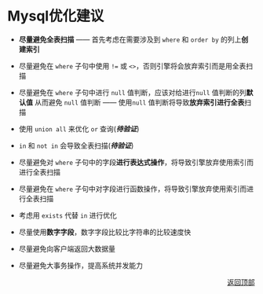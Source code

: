 # <a name="top">Mysql优化建议</a>



+ **尽量避免全表扫描** —— 首先考虑在需要涉及到 `where` 和 `order by` 的列上**创建索引**



+ 尽量避免在 `where` 子句中使用 `!=` 或  `<>`，否则引擎将会放弃索引而是用全表扫描



+ 尽量避免在  `where` 子句中进行 `null` 值判断，应该对给进行`null` 值判断的列**默认值** 从而避免 `null` 值判断 —— 使用`null` 值判断将导致**放弃索引进行全表**扫描



+ 使用 `union all` 来优化 `or` 查询(***待验证***)



+ `in` 和 `not in` 会导致全表扫描(***待验证***)



+ 尽量避免对 `where` 子句中的字段**进行表达式操作**，将导致引擎放弃使用索引而进行全表扫描



+ 尽量避免在 `where` 子句中对字段进行函数操作，将导致引擎放弃使用索引而进行全表扫描



+ 考虑用 `exists` 代替 `in` 进行优化



+ 尽量使用**数字字段**，数字字段比较比字符串的比较速度快



+ 尽量避免向客户端返回大数据量



+ 尽量避免大事务操作，提高系统并发能力





<p align="right"><a href="#top">返回顶部</a></p>